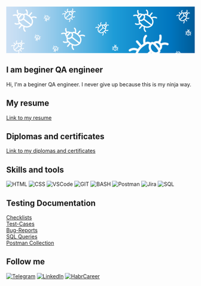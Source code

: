 [![Header](https://github.com/barbater/barbater/blob/main/assets/bugs.png)](https://www.linkedin.com/in/barbater/)

## I am beginer QA engineer

Hi, I'm a beginer QA engineer. I never give up because this is my ninja way.

## My resume

[Link to my resume](https://spb.hh.ru/applicant/resumes/view?resume=be883c79ff0b378d740039ed1f626744627147)

## Diplomas and certificates

[Link to my diplomas and certificates](https://drive.google.com/drive/folders/13KCTI081lk6HgiLmjiIRYEQZOsozUpz7?usp=sharing)

## Skills and tools

![HTML](https://img.shields.io/badge/HTML-black?style=for-the-badge&logo=html)
![CSS](https://img.shields.io/badge/CSS-black?style=for-the-badge&logo=css)
![VSCode](https://img.shields.io/badge/VSCode-black?style=for-the-badge&logo=visualstudiocode)
![GIT](https://img.shields.io/badge/GIT-black?style=for-the-badge&logo=git)
![BASH](https://img.shields.io/badge/BASH-black?style=for-the-badge&logo=bash)
![Postman](https://img.shields.io/badge/Postman-black?style=for-the-badge&logo=postman)
![Jira](https://img.shields.io/badge/Jira-black?style=for-the-badge&logo=jira)
![SQL](https://img.shields.io/badge/PostgreSQL-black?style=for-the-badge&logo=PostgreSQL)

## Testing Documentation

[Checklists](https://github.com/barbater/Checklists.git)<br>
[Test-Cases](https://github.com/barbater/Test-Cases.git)<br>
[Bug-Reports](https://github.com/barbater/Bug-Reports.git)<br>
[SQL Queries](https://github.com/barbater/SQL-Queries.git)<br>
[Postman Collection](https://github.com/barbater/Postman_Collection.git)<br>

## Follow me

[![Telegram](https://img.shields.io/badge/Telegram-black?style=for-the-badge&logo=telegram)](https://t.me/barbater)
[![LinkedIn](https://img.shields.io/badge/LinkedIn-black?style=for-the-badge&logo=linkedin)](https://www.linkedin.com/in/barbater/)
[![HabrCareer](https://img.shields.io/badge/HabrCareer-black?style=for-the-badge&logo=HabrCareer)](https://career.habr.com/barbater)

